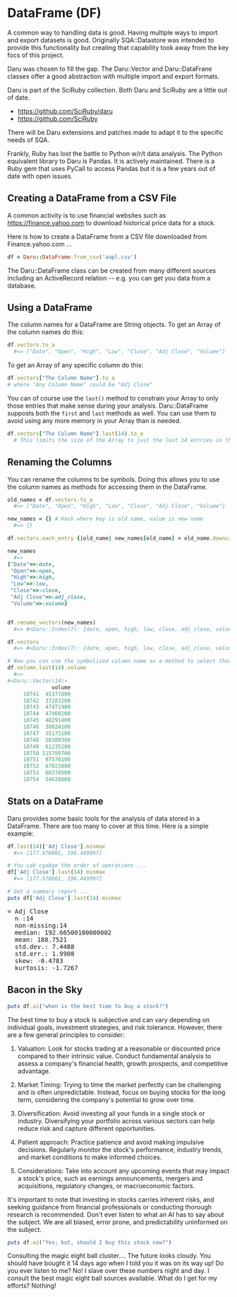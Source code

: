 # DataFrame (DF)

A common way to handling data is good.  Having multiple ways to import and export datasets is good.  Originally SQA::Datastore was intended to provide this functionality but creating that capability took away from the key focs of this project.

Daru was chosen to fill the gap.  The Daru::Vector and Daru::DataFrane classes offer a good abstraction with multiple import and export formats.

Daru is part of the SciRuby collection.  Both Daru and SciRuby are a little out of date.

* https://github.com/SciRuby/daru
* https://github.com/SciRuby

There will be Daru extensions and patches made to adapt it to the specific needs of SQA.

Frankly, Ruby has lost the battle to Python w/r/t data analysis.  The Python equivalent library to Daru is Pandas.  It is actively maintained.  There is a Ruby gem that uses PyCall to access Pandas but it is a few years out of date with open issues.

## Creating a DataFrame from a CSV File

A common activity is to use financial websites such as https://finance.yahoo.com to download historical price data for a stock.

Here is how to create a DataFrame from a CSV file downloaded from Finance.yahoo.com ...

```ruby
df = Daru::DataFrame.from_csv('aapl.csv')
```

The Daru::DataFrame class can be created from many different sources including an ActiveRecord relation -- e.g. you can get you data from a database.

## Using a DataFrame

The column names for a DataFrame are String objects.  To get an Array of the column names do this:

```ruby
df.vectors.to_a
  #=> ["Date", "Open", "High", "Low", "Close", "Adj Close", "Volume"]
```

To get an Array of any specific column do this:

```ruby
df.vectors["The Column Name"].to_a
# where "Any Column Name" could be "Adj Close"

```

You can of course use the `last()` method to constrain your Array to only those entries that make sense during your analysis.  Daru::DataFrame supposts both the `first` and `last` methods as well.  You can use them to avoid using any more memory in your Array than is needed.

```ruby
df.vectors["The Column Name"].last(14).to_a
  # This limits the size of the Array to just the last 14 entries in the DataFrame
```

## Renaming the Columns

You can rename the columns to be symbols.  Doing this allows you to use the column names as methods for accessing them in the DataFrame.

```ruby
old_names = df.vectors.to_a
  #=> ["Date", "Open", "High", "Low", "Close", "Adj Close", "Volume"]

new_names = {} # Hash where key is old name, value is new name
  #=> {}

df.vectors.each_entry {|old_name| new_names[old_name] = old_name.downcase.gsub(' ','_').to_sym}

new_names
  #=>
{"Date"=>:date,
 "Open"=>:open,
 "High"=>:high,
 "Low"=>:low,
 "Close"=>:close,
 "Adj Close"=>:adj_close,
 "Volume"=>:volume}


df.rename_vectors(new_names)
  #=> #<Daru::Index(7): {date, open, high, low, close, adj_close, volume}>

df.vectors
  #=> #<Daru::Index(7): {date, open, high, low, close, adj_close, volume}>

# Now you can use the symbolized column name as a method to select that column
df.volume.last(14).volume
  #=>
#<Daru::Vector(14)>
              volume
     10741  45377800
     10742  37283200
     10743  47471900
     10744  47460200
     10745  48291400
     10746  38824100
     10747  35175100
     10748  50389300
     10749  61235200
     10750 115799700
     10751  97576100
     10752  67823000
     10753  60378500
     10754  54628800
```





## Stats on a DataFrame

Daru provides some basic tools for the analysis of data stored in a DataFrame.  There are too many to cover at this time.  Here is a simple example:

```ruby
df.last(14)['Adj Close'].minmax
  #=> [177.970001, 196.449997]

# You cab cgabge the order of operations ...
df['Adj Close'].last(14).minmax
  #=> [177.970001, 196.449997]

# Get a summary report ...
puts df['Adj Close'].last(14).minmax
```
<pre>
= Adj Close
  n :14
  non-missing:14
  median: 192.66500100000002
  mean: 188.7521
  std.dev.: 7.4488
  std.err.: 1.9908
  skew: -0.4783
  kurtosis: -1.7267
</pre>

## Bacon in the Sky

```ruby
puts df.ai("when is the best time to buy a stock?")
```
The best time to buy a stock is subjective and can vary depending on individual goals, investment strategies, and risk tolerance. However, there are a few general principles to consider:

1. Valuation: Look for stocks trading at a reasonable or discounted price compared to their intrinsic value. Conduct fundamental analysis to assess a company's financial health, growth prospects, and competitive advantage.

2. Market Timing: Trying to time the market perfectly can be challenging and is often unpredictable. Instead, focus on buying stocks for the long term, considering the company's potential to grow over time.

3. Diversification: Avoid investing all your funds in a single stock or industry. Diversifying your portfolio across various sectors can help reduce risk and capture different opportunities.

4. Patient approach: Practice patience and avoid making impulsive decisions. Regularly monitor the stock's performance, industry trends, and market conditions to make informed choices.

5. Considerations: Take into account any upcoming events that may impact a stock's price, such as earnings announcements, mergers and acquisitions, regulatory changes, or macroeconomic factors.

It's important to note that investing in stocks carries inherent risks, and seeking guidance from financial professionals or conducting thorough research is recommended.  Don't ever listen to what an AI has to say about the subject.  We are all biased, error prone, and predictability uninformed on the subject.


```ruby
puts df.ai("Yes; but, should I buy this stock now?")
```
Consulting the magic eight ball cluster.... The future looks cloudy.  You should have bought it 14 days ago when I told you it was on its way up!  Do you ever listen to me?  No!  I slave over these numbers night and day.  I consult the best magic eight ball sources available.  What do I get for my efforts?  Nothing!







